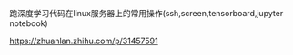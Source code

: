 跑深度学习代码在linux服务器上的常用操作(ssh,screen,tensorboard,jupyter notebook)

https://zhuanlan.zhihu.com/p/31457591




